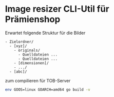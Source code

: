 # Image resizer CLI-Util für Prämienshop

Erwartet folgende Struktur für die Bilder

```
- Zielordner/
  - [xyz]/
    - originals/
      - Quelldateien ...
      - Quelldateien ...
    - [dimensionen]/
    - .../
  - [abc]/
```

zum compilieren für TOB-Server

```bash
env GOOS=linux GOARCH=amd64 go build -v
```